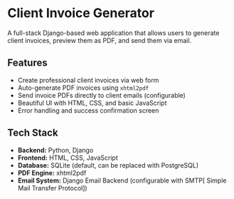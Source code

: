 #  Client Invoice Generator

A full-stack Django-based web application that allows users to generate client invoices, preview them as PDF, and send them via email.

##  Features

- Create professional client invoices via web form
- Auto-generate PDF invoices using `xhtml2pdf`
- Send invoice PDFs directly to client emails (configurable)
- Beautiful UI with HTML, CSS, and basic JavaScript
- Error handling and success confirmation screen

##  Tech Stack

- **Backend:** Python, Django
- **Frontend:** HTML, CSS, JavaScript
- **Database:** SQLite (default, can be replaced with PostgreSQL)
- **PDF Engine:** xhtml2pdf
- **Email System:** Django Email Backend (configurable with SMTP[ Simple Mail Transfer Protocol])



